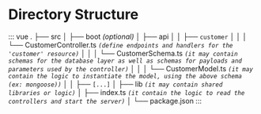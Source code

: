 # Directory Structure

::: vue
.
├── src
│   ├── boot _(optional)_
│   ├── api
│   │   ├── `customer`
│   │   │   └── CustomerController.ts _`(define endpoints and handlers for the 'customer' resource)`_
│   │   │   └── CustomerSchema.ts _`(it may contain schemas for the database layer as well as schemas for payloads and parameters used by the controller)`_
│   │   │   └── CustomerModel.ts _`(it may contain the logic to instantiate the model, using the above schema (ex: mongoose))`_
│   │   ├── `[...]`
│   ├── lib _`(it may contain shared libraries or logic)`_
│   ├── index.ts _`(it contain the logic to read the controllers and start the server)`_
│ 
└── package.json
:::
